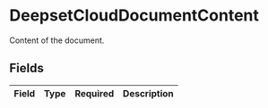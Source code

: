 # DeepsetCloudDocumentContent

Content of the document.


## Fields

| Field       | Type        | Required    | Description |
| ----------- | ----------- | ----------- | ----------- |